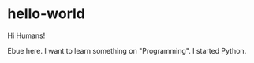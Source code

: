 # hello-world

Hi Humans!

Ebue here. I want to learn something on "Programming". I started Python.
